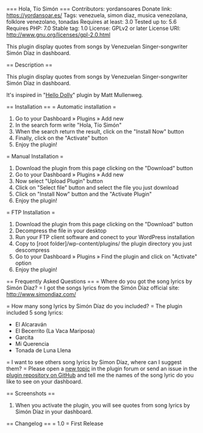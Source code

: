 === Hola, Tío Simón ===
Contributors: yordansoares
Donate link: https://yordansoar.es/
Tags: venezuela, simon diaz, musica venezolana, folklore venezolano, tonadas
Requires at least: 3.0
Tested up to: 5.6
Requires PHP: 7.0
Stable tag: 1.0
License: GPLv2 or later
License URI: http://www.gnu.org/licenses/gpl-2.0.html

This plugin display quotes from songs by Venezuelan Singer-songwriter Simón Díaz in dashboard. 

== Description ==

This plugin display quotes from songs by Venezuelan Singer-songwriter Simón Díaz in dashboard.

It's inspired in "[Hello Dolly](https://wordpress.org/plugins/hello-dolly/)" plugin by Matt Mullenweg.

== Installation ==
= Automatic installation =
1. Go to your Dashboard » Plugins » Add new
2. In the search form write "Hola, Tío Simón"
3. When the search return the result, click on the "Install Now" button
4. Finally, click on the "Activate" button
5. Enjoy the plugin!

= Manual Installation = 
1. Download the plugin from this page clicking on the "Download" button
2. Go to your Dashboard » Plugins » Add new
3. Now select "Upload Plugin" button
4. Click on "Select file" button and select the file you just download
5. Click on "Install Now" button and the "Activate Plugin"
6. Enjoy the plugin!

= FTP Installation =
1. Download the plugin from this page clicking on the "Download" button
2. Decompress the file in your desktop
3. Run your FTP client software and conect to your WordPress installation
4. Copy to [root folder]/wp-content/plugins/ the plugin directory you just descompress
5. Go to your Dashboard » Plugins » Find the plugin and click on "Activate" option
6. Enjoy the plugin!

== Frequently Asked Questions ==
= Where do you got the song lyrics by Simón Díaz? =
I got the songs lyrics from the Simón Díaz official site: http://www.simondiaz.com/

= How many song lyrics by Simón Díaz do you included? =
The plugin included 5 song lyrics:

* El Alcaraván
* El Becerrito (La Vaca Mariposa)
* Garcita
* Mi Querencia
* Tonada de Luna Llena

= I want to see others song lyrics by Simon Díaz, where can I suggest them? =
Please open a [new topic](https://wordpress.org/support/plugin/hola-tio-simon/) in the plugin forum or send an issue in the [plugin repository on GitHub](https://github.com/YordanSoares/hola-tio-simon) and tell me the names of the song lyric do you like to see on your dashboard.

== Screenshots ==
1. When you activate the plugin, you will see quotes from song lyrics by Simón Díaz in your dashboard.

== Changelog ==
= 1.0 =
First Release